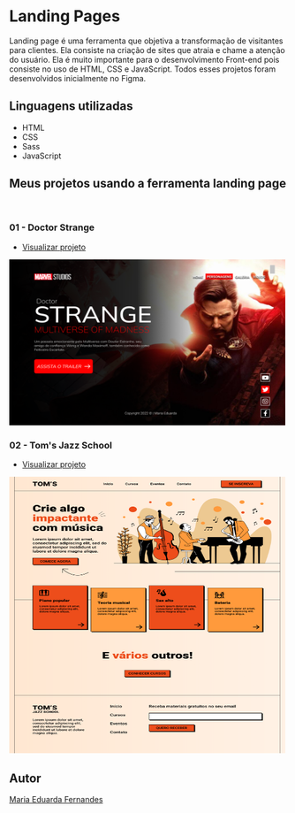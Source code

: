 # Landing Pages

Landing page é uma ferramenta que objetiva a transformação de visitantes para clientes. Ela consiste na criação de sites que atraia e chame a atenção do usuário.
Ela é muito importante para o desenvolvimento Front-end pois consiste no uso de HTML, CSS e JavaScript. Todos esses projetos foram desenvolvidos inicialmente no Figma.

## Linguagens utilizadas
- HTML
- CSS
- Sass
- JavaScript

## Meus projetos usando a ferramenta landing page

<br/>

### 01 - Doctor Strange
- [Visualizar projeto](https://maria-efs.github.io/landing-pages/doctor-strange/)
<img src="./imgs/doctor-strange.png" alt="doctor-strange" width="500" height="300">

<br/>

### 02 - Tom's Jazz School
- [Visualizar projeto](https://maria-efs.github.io/landing-pages/jazz-school/)
<img src="./imgs/jazz-school.png" alt="Tom's Jazz School" width="500" height="500">

## Autor
[Maria Eduarda Fernandes](https://maria-efs.github.io/)
